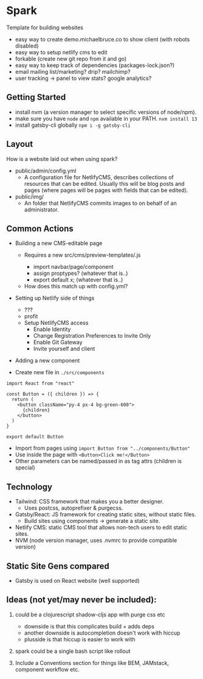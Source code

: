 # Spark

Template for building websites

- easy way to create demo.michaelbruce.co to show client (with robots disabled)
- easy way to setup netlify cms to edit
- forkable (create new git repo from it and go)
- easy way to keep track of dependencies (packages-lock.json?)
- email mailing list/marketing? drip? mailchimp?
- user tracking -> panel to view stats? google analytics?

## Getting Started

- install nvm (a version manager to select specific versions of node/npm).
- make sure you have `node` and `npm` available in your PATH. `nvm install 13`
- install gatsby-cli globally `npm i -g gatsby-cli`

## Layout

How is a website laid out when using spark?

- public/admin/config.yml
  - A configuration file for NetlifyCMS, describes collections of resources
    that can be edited. Usually this will be blog posts and pages (where pages
    will be pages with fields that can be edited).
- public/img/
  - An folder that NetlifyCMS commits images to on behalf of an administrator.

## Common Actions

- Building a new CMS-editable page
  - Requires a new src/cms/preview-templates/<name>.js
    - import navbar/page/component
    - assign proptypes? (whatever that is..)
    - export default x; (whatever that is..)
  - How does this match up with config.yml?

- Setting up Netlify side of things
  - ???
  - profit
  - Setup NetlifyCMS access
    - Enable Identity
    - Change Registration Preferences to Invite Only
    - Enable Git Gateway
    - Invite yourself and client

- Adding a new component

- Create new file in `./src/components`

```
import React from "react"

const Button = ({ children }) => {
  return (
    <button className="py-4 px-4 bg-green-600">
      {children}
    </button>
  )
}

export default Button
```

- Import from pages using `import Button from "../components/Button"`
- Use inside the page with `<Button>Click me!</Button>`
- Other parameters can be named/passed in as tag attrs (children is special)

## Technology

- Tailwind: CSS framework that makes you a better designer.
  - Uses postcss, autoprefixer & purgecss.
- Gatsby/React: JS framework for creating static sites, without static files.
  - Build sites using components -> generate a static site.
- Netlify CMS: static CMS tool that allows non-tech users to edit static sites.
- NVM (node version manager, uses .nvmrc to provide compatible version)

## Static Site Gens compared

- Gatsby is used on React website (well supported)

## Ideas (not yet/may never be included):

1. could be a clojurescript shadow-cljs app with purge css etc
   - downside is that this complicates build + adds deps
   - another downside is autocompletion doesn't work with hiccup
   + plusside is that hiccup is easier to work with

2. spark could be a single bash script like rollout

3. Include a Conventions section for things like BEM, JAMstack, component workflow etc.
